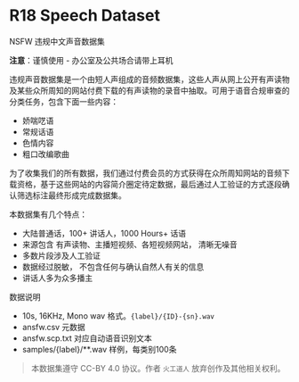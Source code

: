 # R18 Speech Dataset
NSFW  违规中文声音数据集

**注意**：谨慎使用 - 办公室及公共场合请带上耳机

违规声音数据集是一个由短人声组成的音频数据集，这些人声从网上公开有声读物及某些众所周知的网站付费下载的有声读物的录音中抽取。可用于语音合规审查的分类任务，包含下面一些内容：

- 娇喘呓语
- 常规话语
- 色情内容
- 粗口改编歌曲

为了收集我们的所有数据，我们通过付费会员的方式获得在众所周知网站的音频下载资格，基于这些网站的内容简介圈定待定数据，最后通过人工验证的方式逐段确认筛选标注最终形成完成数据集。

本数据集有几个特点：

- 大陆普通话，100+ 讲话人，1000 Hours+ 话语
- 来源包含 有声读物、主播短视频、各短视频网站， 清晰无噪音
- 多数片段涉及人工验证
- 数据经过脱敏， 不包含任何与确认自然人有关的信息
- 讲话人多为众多播主

数据说明


- 10s, 16KHz, Mono wav 格式。`{label}/{ID}-{sn}.wav`
- ansfw.csv 元数据
- ansfw.scp.txt 对应自动语音识别文本
- samples/{label}/**.wav 样例，每类别100条

<!--
下载数据在[这里](https://aistudio.baidu.com/aistudio/datasetdetail/107582)

-->

> 本数据集遵守 CC-BY 4.0 协议。作者 `火工道人` 放弃创作及其他相关权利。

